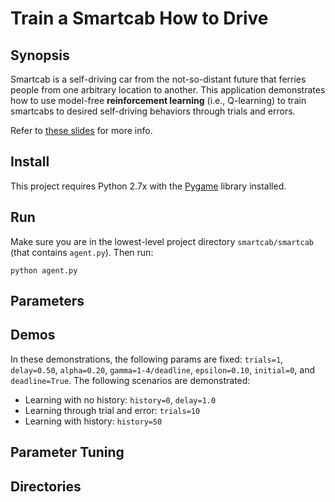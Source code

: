 # Train a Smartcab How to Drive

## Synopsis
Smartcab is a self-driving car from the not-so-distant future that ferries people from one arbitrary location to another. This application demonstrates how to use model-free **reinforcement learning** (i.e., Q-learning) to train smartcabs to desired self-driving behaviors through trials and errors.

Refer to [these slides](https://docs.google.com/presentation/d/1fJPmHzDFc9SYykhgZIRH-ZovdRat6cHJOBNG4CzTA60/edit?usp=sharing) for more info.

## Install

This project requires Python 2.7x with the [Pygame](https://www.pygame.org/wiki/GettingStarted) library installed. 

## Run

Make sure you are in the lowest-level project directory `smartcab/smartcab` (that contains `agent.py`). Then run:

```python agent.py```

## Parameters


## Demos

In these demonstrations, the following params are fixed: `trials=1`, `delay=0.50`, `alpha=0.20`, `gamma=1-4/deadline`, `epsilon=0.10`, `initial=0`, and `deadline=True`. The following scenarios are demonstrated:
- Learning with no history: `history=0`, `delay=1.0`
- Learning through trial and error: `trials=10`
- Learning with history: `history=50`

## Parameter Tuning


## Directories

